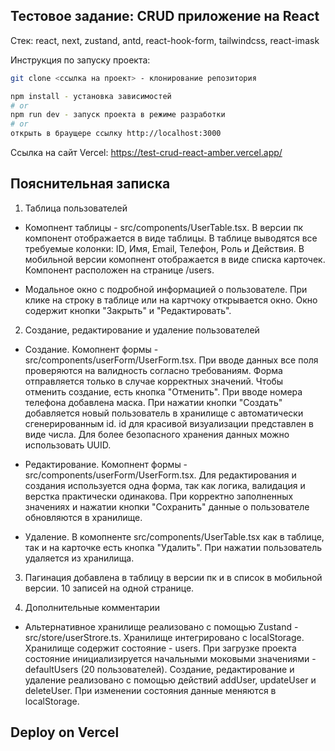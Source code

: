 ## Тестовое задание: CRUD приложение на React

Стек: react, next, zustand, antd, react-hook-form, tailwindcss, react-imask

Инструкция по запуску проекта:

```bash
git clone <ссылка на проект> - клонирование репозитория

npm install - установка зависимостей
# or
npm run dev - запуск проекта в режиме разработки
# or
открыть в браущере ссылку http://localhost:3000
```

Ссылка на сайт Vercel: https://test-crud-react-amber.vercel.app/

## Пояснительная записка

1. Таблица пользователей

- Комопнент таблицы - src/components/UserTable.tsx. В версии пк компонент отображается в виде таблицы.
  В таблице выводятся все требуемые колонки: ID, Имя, Email, Телефон, Роль и Действия.
  В мобильной версии комопнент отображается в виде списка карточек. Компонент расположен на странице /users.

- Модальное окно с подробной информацией о пользователе. При клике на строку в таблице или на картчоку открывается окно.
  Окно содержит кнопки "Закрыть" и "Редактировать".

2. Создание, редактирование и удаление пользователей

- Создание. Комопнент формы - src/components/userForm/UserForm.tsx. При вводе данных все поля проверяются на валидность
  согласно требованиям. Форма отправляется только в случае корректных значений. Чтобы отменить создание, есть кнопка "Отменить".
  При вводе номера телефона добавлена маска. При нажатии кнопки "Создать" добавляется новый пользователь в хранилище с автоматически
  сгенерированным id. id для красивой визуализации представлен в виде числа. Для более безопасного хранения данных можно использовать UUID.

- Редактирование. Комопнент формы - src/components/userForm/UserForm.tsx. Для редактирования и создания используется одна форма,
  так как логика, валидация и верстка практически одинакова. При корректно заполненных значениях и нажатии кнопки "Сохранить" данные
  о пользователе обновляются в хранилище.

- Удаление. В комопненте src/components/UserTable.tsx как в таблице, так и на карточке есть кнопка "Удалить". При нажатии пользователь
  удаляется из хранилища.

3. Пагинация добавлена в таблицу в версии пк и в список в мобильной версии. 10 записей на одной странице.

4. Дополнительные комментарии

- Альтернативное хранилище реализовано с помощью Zustand - src/store/userStrore.ts. Хранилище интегрировано с localStorage.
  Хранилище содержит состояние - users. При загрузке проекта состояние инициализируется начальными моковыми значениями -
  defaultUsers (20 пользователей). Создание, редактирование и удаление реализовано с помощью действий addUser,
  updateUser и deleteUser. При изменении состояния данные меняются в localStorage.

## Deploy on Vercel
